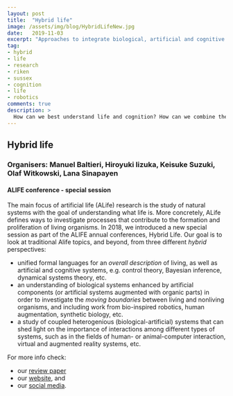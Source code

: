```yaml
---
layout: post
title:  "Hybrid life"
image: /assets/img/blog/HybridLifeNew.jpg
date:   2019-11-03
excerpt: "Approaches to integrate biological, artificial and cognitive systems."
tag:
- hybrid
- life
- research
- riken
- sussex
- cognition
- life
- robotics
comments: true
description: >
  How can we best understand life and cognition? How can we combine the results of different technological advances with natural organisms?
---
```



## Hybrid life
### Organisers: Manuel Baltieri, Hiroyuki Iizuka, Keisuke Suzuki, Olaf Witkowski, Lana Sinapayen
#### ALIFE conference - special session
The main focus of artificial life (ALife) research is the study of natural systems with the goal of understanding what life is. More concretely, ALife defines ways to investigate processes that contribute to the formation and proliferation of living organisms. In 2018, we introduced a new special session as part of the ALIFE annual conferences, Hybrid Life. Our goal is to look at traditional Alife topics, and beyond, from three different *hybrid* perspectives:

- unified formal languages for an *overall description* of living, as well as artificial and cognitive systems, e.g. control theory, Bayesian inference, dynamical systems theory, etc.
- an understanding of biological systems enhanced by artificial components (or artificial systems augmented with organic parts) in order to investigate the *moving boundaries* between living and nonliving organisms, and including work from bio-inspired robotics, human augmentation, synthetic biology, etc.
- a study of coupled heterogenious (biological-artificial) systems that can shed light on the importance of interactions among different types of systems, such as in the fields of human- or animal-computer interaction, virtual and augmented reality systems, etc.

For more info check:
- our [review paper](https://wires.onlinelibrary.wiley.com/doi/full/10.1002/wcs.1662)
- our [website](https://sites.google.com/view/hybridlife), and
- our [social media](https://twitter.com/HybridALife).